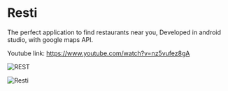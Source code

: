 # Resti
The perfect application to find restaurants near you,
Developed in android studio, with google maps API.


Youtube link: https://www.youtube.com/watch?v=nz5vufez8gA


![REST](https://github.com/morofir/Resti/blob/main/GIF.gif)


![Resti](https://i.makeagif.com/media/7-05-2021/uPN8Pj.gif)


